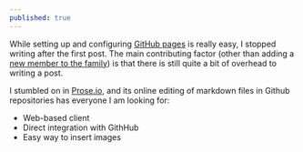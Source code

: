 ```yaml
---
published: true
---
```


While setting up and configuring [GitHub pages](https://pages.github.com/) is really easy, I stopped writing after the first post. The main contributing factor (other than adding a [new member to the family](http://instagram.com/p/rlRgQbOdAJ/)) is that there is still quite a bit of overhead to writing a post.

I stumbled on in [Prose.io](http://prose.io/), and its online editing of markdown files in Github repositories has everyone I am looking for:
- Web-based client
- Direct integration with GithHub
- Easy way to insert images